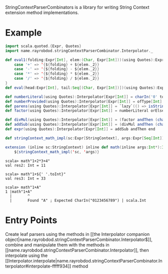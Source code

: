 ---
---

StringContextParserCombinators is a library for writing String Context extension method implementations.

# Example

```scala
import scala.quoted.{Expr, Quotes}
import name.rayrobdod.stringContextParserCombinator.Interpolator._

def eval1(folding:Expr[Int], elem:(Char, Expr[Int]))(using Quotes):Expr[Int] = elem._1 match {
	case '+' => '{${folding} + ${elem._2}}
	case '-' => '{${folding} - ${elem._2}}
	case '*' => '{${folding} * ${elem._2}}
	case '/' => '{${folding} / ${elem._2}}
}
def eval(head:Expr[Int], tail:Seq[(Char, Expr[Int])])(using Quotes):Expr[Int] = tail.foldLeft(head)(eval1 _)

def numberLiteral(using Quotes):Interpolator[Expr[Int]] = charIn('0' to '9').repeat(1).map({x => Expr[Int](x.toInt)})
def numberProvided(using Quotes):Interpolator[Expr[Int]] = ofType[Int]
def parens(using Quotes):Interpolator[Expr[Int]] = `lazy`(() => isString("(") andThen addSub andThen isString(")"))
def factor(using Quotes):Interpolator[Expr[Int]] = numberLiteral orElse numberProvided orElse parens

def divMul(using Quotes):Interpolator[Expr[Int]] = (factor andThen (charIn("*/") andThen factor).repeat()).map(eval _)
def addSub(using Quotes):Interpolator[Expr[Int]] = (divMul andThen (charIn("+-") andThen divMul).repeat()).map(eval _)
def expr(using Quotes):Interpolator[Expr[Int]] = addSub andThen end

def stringContext_math_impl(sc:Expr[StringContext], args:Expr[Seq[Int]])(using Quotes):Expr[Int] = expr.interpolate(sc, args)
```

```scala sc:nocompile
extension (inline sc:StringContext) inline def math(inline args:Int*):Int =
    ${stringContext_math_impl('sc, 'args)}
```

```
scala> math"1+2*3+4"
val res2: Int = 11

scala> math"1+${' '.toInt}"
val res3: Int = 33

scala> math"1+A"
1 |math"1+A"
  |       ^
  |       Found "A" ; Expected CharIn("0123456789") | scala.Int
```

# Entry Points

Create leaf parsers using the methods in [[the Interpolator companion object|name.rayrobdod.stringContextParserCombinator.Interpolator$]],
combine and manipulate them with the methods in [[name.rayrobdod.stringContextParserCombinator.Interpolator]], then interpolate
using the [[Interpolator.interpolate|name.rayrobdod.stringContextParserCombinator.Interpolator#interpolate-fffff934]] method
